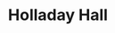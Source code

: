 ---
categories:
- '1960'
- '1970'
- '1980'
- '1990'
- '2000'
events:
- audio_id: null
  building: Holladay Hall
  categories: holladay-hall
  description: In 1966, the University was pressuring area landlords to rent to African
    American students. In response, some landlords wrote angry letters to Chancellor
    Caldwell.
  event_decade: '1960'
  event_id: '3'
  excerpt: In 1966, the University was pressuring area landlords to rent to African
    American students. In response, some landlords wrote angry letters to Chancellor
    Caldwell.
  iiif_crop: null
  image id (orig): 0004846
  image_caption: null
  image_id: 0004846
  image_type: null
  redirect_from: null
  start_date: 01/01/1966
  title: University pressures local landlords
  year: '1966'
- audio_id: null
  building: Holladay Hall
  categories: holladay-hall
  description: NC State created the Associate Provost position in African-American
    Affairs.
  event_decade: '1980'
  event_id: '25'
  excerpt: NC State created the Associate Provost position in African-American Affairs.
  iiif_crop: null
  image id (orig): '0003667'
  image_caption: null
  image_id: '0003667'
  image_type: null
  redirect_from: null
  start_date: 01/01/1989
  title: Position created for African-American Affairs
  year: '1989'
- audio_id: null
  building: Holladay Hall
  categories: holladay-hall
  description: The Office for Diversity and African American Affairs changed its name
    to Office for Diversity and Inclusion in order meet the needs of students from
    a variety of backgrounds.
  event_decade: '2000'
  event_id: '39'
  excerpt: The Office for Diversity and African American Affairs changed its name
    to Office for Diversity and Inclusion in order meet the needs of students from
    a variety of backgrounds.
  iiif_crop: null
  image id (orig): funk_holladayHall1
  image_caption: null
  image_id: funk_holladayHall1
  image_type: null
  redirect_from: null
  start_date: 01/01/2008
  title: Office for Diversity and Inclusion
  year: '2008'
- audio_id: sa-rwb-022
  building: Holladay Hall
  categories: holladay-hall
  description: Greeks United sponsored the March Against Racism-Challenging History
    (M.A.R.C.H.) to support change in the University's policies towards African American
    Students. Students marched to Holladay Hall to present a petition to the Chancellor,
    which demanded immediate action. NC State's first African American student body
    president, Kevin Howell (1987-1988), participated in the M.A.R.C.H.
  event_decade: '1980'
  event_id: '61'
  excerpt: Greeks United sponsored the March Against Racism-Challenging History (M.A.R.C.H.)
    to support change in the University's policies towards African American Students.
    Students marched to Holladay Hall to present a petition to the Chancellor, which
    demanded immediate action. NC State's first African American student body president,
    Kevin Howell (1987-1988), participated in the M.A.R.C.H.
  iiif_crop: null
  image id (orig): '0003667'
  image_caption: null
  image_id: '0003667'
  image_type: null
  redirect_from: /events/42/index.html
  start_date: 01/01/1988
  title: Students March Against Racism
  year: '1988'
- audio_id: null
  building: Holladay Hall
  categories: holladay-hall
  description: 1988 marked the first year the University recognized Martin Luther
    King Day. University administrators initially announced the substitution of Easter
    Monday for MLK day, however students reacted negatively to this suggestion. Student
    Body president Kevin Howell introduced an open forum to hear student concerns
    about the spring calendar changes. Upon hearing support for both holidays, Howell
    pushed the administration to observe both Easter and MLK day. University leaders
    compromised by canceling classes on MLK Day and Good Friday and by holding classes
    on a Saturday.
  event_decade: '1980'
  event_id: '62'
  excerpt: 1988 marked the first year the University recognized Martin Luther King
    Day. University administrators initially announced the substitution of Easter
    Monday for MLK day, however students reacted negatively to this suggestion. Student
    Body president Kevin Howell introduced an open forum to hear student concerns
    about the spring calendar changes. Upon hearing support for both holidays, Howell
    pushed the administration to observe both Easter and MLK day. University leaders
    compromised by canceling classes on MLK Day and Good Friday and by holding classes
    on a Saturday.
  iiif_crop: null
  image id (orig): '0003667'
  image_caption: null
  image_id: '0003667'
  image_type: null
  redirect_from: /events/41/index.html
  start_date: 01/01/1988
  title: NC State First Recognized Martin Luther King, Jr. Day
  year: '1988'
- audio_id: sa-rwb-017
  building: Holladay Hall
  categories: holladay-hall
  description: NC State hired Dr. Lawrence M. Clark as Associate Provost. Dr. Clark
    was the second African American to serve as a university administrator. In addition
    to serving as a professor of mathematics education, Dr. Clark coordinated all
    activities related to the university's Affirmative Action Plan. Dr. Clark was
    instrumental in the founding of NC State's African American Cultural Center, the
    Peer Mentor program, and the African American Symposium.
  event_decade: '1970'
  event_id: '65'
  excerpt: NC State hired Dr. Lawrence M. Clark as Associate Provost. Dr. Clark was
    the second African American to serve as a university administrator. In addition
    to serving as a professor of mathematics education, Dr. Clark coordinated all
    activities related to the university's Affirmative Action Plan. Dr. Clark was
    instrumental in the founding of NC State's African American Cultural Center, the
    Peer Mentor program, and the African American Symposium.
  iiif_crop: null
  image id (orig): ua100_099-002-cb002_322-56538-001
  image_caption: null
  image_id: ua100_099-002-cb002_322-56538-001
  image_type: null
  redirect_from: /events/38/index.html
  start_date: 01/01/1974
  title: NC State Hires Dr. Lawrence M. Clark
  year: '1974'
- audio_id: null
  building: Holladay Hall
  categories: holladay-hall
  description: The Health, Education and Welfare Department (HEW) informed the University
    of North Carolina schools that its institutions, including NC State, failed to
    comply with the Civil Rights Act of 1964.
  event_decade: '1970'
  event_id: '66'
  excerpt: The Health, Education and Welfare Department (HEW) informed the University
    of North Carolina schools that its institutions, including NC State, failed to
    comply with the Civil Rights Act of 1964.
  iiif_crop: null
  image id (orig): '0003652'
  image_caption: null
  image_id: '0003652'
  image_type: null
  redirect_from: /events/37/index.html
  start_date: 01/01/1970
  title: NC State Fails to Comply With Civil Rights Act of 1964
  year: '1970'
- audio_id: null
  building: Holladay Hall
  categories: holladay-hall
  description: James Anderson became the Dean of Undergraduate Studies, making him
    the first African-American dean.
  event_decade: '1990'
  event_id: '71'
  excerpt: James Anderson became the Dean of Undergraduate Studies, making him the
    first African-American dean.
  iiif_crop: null
  image id (orig): mc00336_Holladay-Hall-3-May-2009
  image_caption: null
  image_id: mc00336_Holladay-Hall-3-May-2009
  image_type: null
  redirect_from: /events/29/index.html
  start_date: 01/01/1992
  title: First African American Dean
  year: '1992'
- audio_id: null
  building: Holladay Hall
  categories: holladay-hall
  description: The university's affirmative action plan was informally accepted by
    HEW.
  event_decade: '1970'
  event_id: '74'
  excerpt: The university's affirmative action plan was informally accepted by HEW.
  iiif_crop: null
  image id (orig): '0003652'
  image_caption: null
  image_id: '0003652'
  image_type: null
  redirect_from: /events/26/index.html
  start_date: 01/01/1974
  title: Affirmative Action Plan Accepted
  year: '1974'
- audio_id: null
  building: Holladay Hall
  categories: holladay-hall
  description: Civil rights leader C. T. Vivian conducted a race awareness seminar
    on the NC State campus. For the next twenty years Vivian returned to NC State
    periodically to conduct his seminar.
  event_decade: '1970'
  event_id: '98'
  excerpt: Civil rights leader C. T. Vivian conducted a race awareness seminar on
    the NC State campus. For the next twenty years Vivian returned to NC State periodically
    to conduct his seminar.
  iiif_crop: https://iiif.lib.ncsu.edu/iiif/nubian-message-1996-09-25_0001/1071,1175,3271,2870/full/0/default.jpg
  image id (orig): null
  image_caption: null
  image_id: null
  image_type: Cropped IIIF Image
  redirect_from: null
  start_date: 1/1/1975
  title: C. T. Vivian Race Awareness Seminar
  year: '1975'
lat: '35.7855'
layout: post
lng: '-78.664001'
order: 3
permalink: places/holladay-hall/
place: holladay-hall
title: Holladay Hall

---